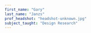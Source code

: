 ```yaml
---
first_name: "Gary"
last_name: "Janzs"
prof_headshot: "headshot-unknown.jpg"
subject_taught: "Design Research"
---
```

